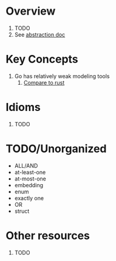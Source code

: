# Overview
1. TODO
1. See [abstraction doc](./abstraction.md)


# Key Concepts
1. Go has relatively weak modeling tools
    1. [Compare to rust](../rust/modeling.md)


# Idioms
1. TODO


# TODO/Unorganized
- ALL/AND
- at-least-one
- at-most-one
- embedding
- enum
- exactly one
- OR
- struct


# Other resources
1. TODO
